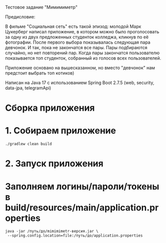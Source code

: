 Тестовое задание "Мимимиметр"

Предисловие: 

В фильме "Социальная сеть" есть такой эпизод: молодой Марк Цукерберг написал приложение, в котором можно было 
проголосовать за одну из двух предложенных студенток колледжа, кликнув по её фотографии. После первого выбора 
показывалась следующая пара девчонок. И так, пока не закончатся все пары. Пары подбираются случайно, но нет 
повторений пар. Когда пары закончатся пользователю показывается топ студенток, собранный из голосов всех 
пользователей. 

Приложение основано на вышесказанном, но вместо "девчонок" нам предстоит выбрать топ котиков) 

Написан на Java 17 с использованием Spring Boot 2.7.5 (web, security, data-jpa, telegramApi)

# Сборка приложения

# 1. Собираем приложение
```shell
./gradlew clean build
```

# 2. Запуск приложения
#  Заполняем логины/пароли/токены в build/resources/main/application.properties
```shell
java -jar /путь/до/mimimimetr-версия.jar \
 --spring.config.location=file:/путь/до/application.properties
```




